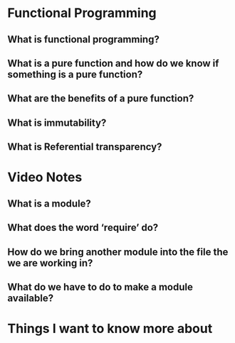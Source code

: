 # Functional Programming 
## What is functional programming?

## What is a pure function and how do we know if something is a pure function?

## What are the benefits of a pure function?

## What is immutability?

## What is Referential transparency?

# Video Notes
## What is a module?

## What does the word ‘require’ do?

## How do we bring another module into the file the we are working in?

## What do we have to do to make a module available?

# Things I want to know more about